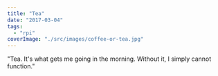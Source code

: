 ```yaml
---
title: "Tea"
date: "2017-03-04"
tags: 
  - "rpi"
coverImage: "./src/images/coffee-or-tea.jpg"
---
```


"Tea. It's what gets me going in the morning. Without it, I simply cannot function."
